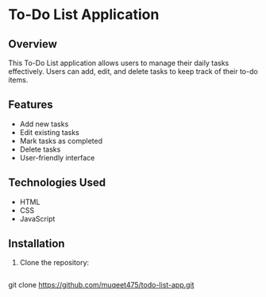 # To-Do List Application

## Overview

This To-Do List application allows users to manage their daily tasks effectively. Users can add, edit, and delete tasks to keep track of their to-do items.

## Features

- Add new tasks
- Edit existing tasks
- Mark tasks as completed
- Delete tasks
- User-friendly interface

## Technologies Used

- HTML
- CSS
- JavaScript

## Installation

1. Clone the repository:
   ```bash
git clone https://github.com/muqeet475/todo-list-app.git
